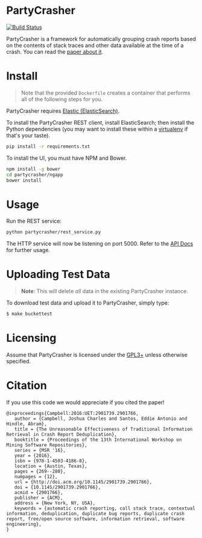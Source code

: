 # PartyCrasher

[![Build Status](https://travis-ci.org/naturalness/partycrasher.svg?branch=master)](https://travis-ci.org/naturalness/partycrasher)

PartyCrasher is a framework for automatically grouping crash reports
based on the contents of stack traces and other
data available at the time of a crash. You can read the [paper about it](https://peerj.com/preprints/1705/).

# Install

> Note that the provided `Dockerfile` creates a container that performs
> all of the following steps for you.

PartyCrasher requires [Elastic (ElasticSearch)](https://www.elastic.co/).

To install the PartyCrasher REST client, install ElasticSearch; then
install the Python dependencies (you may want to install these within
a [virtualenv](http://docs.python-guide.org/en/latest/dev/virtualenvs/)
if that's your taste).

```sh
pip install -r requirements.txt
```

To install the UI, you must have NPM and Bower.

```sh
npm install -g bower
cd partycrasher/ngapp
bower install
```

# Usage

Run the REST service:

```sh
python partycrasher/rest_service.py
```

The HTTP service will now be listening on port 5000. Refer to the [API
Docs][] for further usage.

[API Docs]: http://partycrasher.readthedocs.io/en/latest/rest-api.html

# Uploading Test Data

> **Note**: This will delete *all* data in the existing PartyCrasher
> instance.

To download test data and upload it to PartyCrasher, simply type:

```sh
$ make buckettest
```

# Licensing

Assume that PartyCrasher is licensed under the [GPL3+](LICENSE) unless otherwise
specified.

# Citation

If you use this code we would appreciate if you cited the paper!

~~~
@inproceedings{Campbell:2016:UET:2901739.2901766,
   author = {Campbell, Joshua Charles and Santos, Eddie Antonio and Hindle, Abram},
   title = {The Unreasonable Effectiveness of Traditional Information Retrieval in Crash Report Deduplication},
   booktitle = {Proceedings of the 13th International Workshop on Mining Software Repositories},
   series = {MSR '16},
   year = {2016},
   isbn = {978-1-4503-4186-8},
   location = {Austin, Texas},
   pages = {269--280},
   numpages = {12},
   url = {http://doi.acm.org/10.1145/2901739.2901766},
   doi = {10.1145/2901739.2901766},
   acmid = {2901766},
   publisher = {ACM},
   address = {New York, NY, USA},
   keywords = {automatic crash reporting, call stack trace, contextual information, deduplication, duplicate bug reports, duplicate crash report, free/open source software, information retrieval, software engineering},
}
~~~
